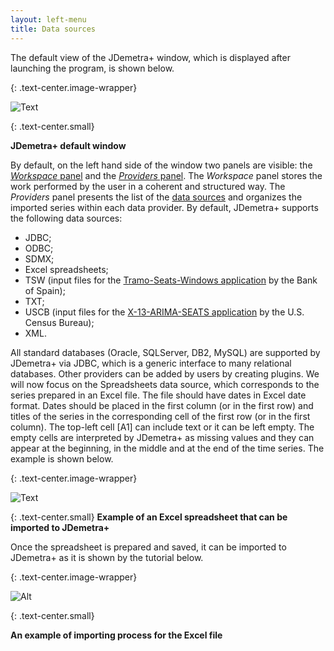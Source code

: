 ```yaml
---
layout: left-menu
title: Data sources
---
```


The default view of the JDemetra+ window, which is displayed after launching the program, is shown below. 

{: .text-center.image-wrapper}

![Text](/assets/img/quick-start/Jd+mainwindow.jpg)

{: .text-center.small}

**JDemetra+ default window**

By default, on the left hand side of the window two panels are visible: the [*Workspace* panel](../reference-manual/workspace.html) and the [*Providers* panel](../reference-manual/data-providers.html). 
The *Workspace* panel stores the work performed by the user in a coherent and structured way.
The *Providers* panel presents the list of the [data sources](../quick-start/datasources.html) and organizes the imported series within each data provider. 
By default, JDemetra+ supports the following data sources:
* JDBC;
* ODBC;
* SDMX;
* Excel spreadsheets;
* TSW (input files for the [Tramo-Seats-Windows application](https://www.bde.es/bde/en/secciones/servicios/Profesionales/Programas_estadi/Programas.html) by the Bank of Spain);
* TXT;
* USCB (input files for the [X-13-ARIMA-SEATS application](https://www.census.gov/srd/www/winx13/) by the U.S. Census Bureau);
* XML.

All standard databases (Oracle, SQLServer, DB2, MySQL) are supported by JDemetra+ via JDBC, which is a generic interface to many relational databases. Other providers can be added by users by creating plugins.
We will now focus on the Spreadsheets data source, which corresponds to the series prepared in an Excel file. The file should have dates in Excel date format. Dates should be placed in the first column (or in the first row) and titles of the series in the corresponding cell of the first row (or in the first column). The top-left cell [A1] can include text or it can be left empty. The empty cells are interpreted by JDemetra+ as missing values and they can appear at the beginning, in the middle and at the end of the time series. The example is shown below.

{: .text-center.image-wrapper}

![Text](/assets/img/quick-start/Spreadsheet.jpg)

{: .text-center.small}
**Example of an Excel spreadsheet that can be imported to JDemetra+**

Once the spreadsheet is prepared and saved, it can be imported to JDemetra+ as it is shown by the tutorial below.

{: .text-center.image-wrapper}

![Alt](/assets/img/quick-start/Import_spreadsheet.gif)

{: .text-center.small}

**An example of importing process for the Excel file**
